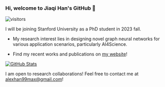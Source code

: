 ### Hi, welcome to Jiaqi Han's GitHub 👋

![visitors](https://visitor-badge.glitch.me/badge?page_id=hanjq17.hanjq17&left_color=green&right_color=blue)

I will be joining Stanford University as a PhD student in 2023 fall.

- My research interest lies in designing novel graph neural networks for various application scenarios, particularly AI4Science.

- Find my recent works and publications on [my website](https://hanjq17.github.io/)!

[![GitHub Stats](https://github-readme-stats.vercel.app/api?username=hanjq17&show_icons=true&theme=solarized-light)]()

I am open to research collaborations! Feel free to contact me at alexhan99max@gmail.com!
